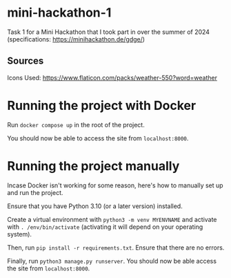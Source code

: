 # mini-hackathon-1

Task 1 for a Mini Hackathon that I took part in over the summer of 2024 (specifications: https://minihackathon.de/gdge/)

## Sources

Icons Used: https://www.flaticon.com/packs/weather-550?word=weather

# Running the project with Docker

Run `docker compose up` in the root of the project.

You should now be able to access the site from `localhost:8000`.

# Running the project manually

Incase Docker isn't working for some reason, here's how to manually set up and run the project.

Ensure that you have Python 3.10 (or a later version) installed.

Create a virtual environment with `python3 -m venv MYENVNAME` and activate with `. /env/bin/activate` (activating it will depend on your operating system).

Then, run `pip install -r requirements.txt`. Ensure that there are no errors.

Finally, run `python3 manage.py runserver`. You should now be able access the site from `localhost:8000`.
